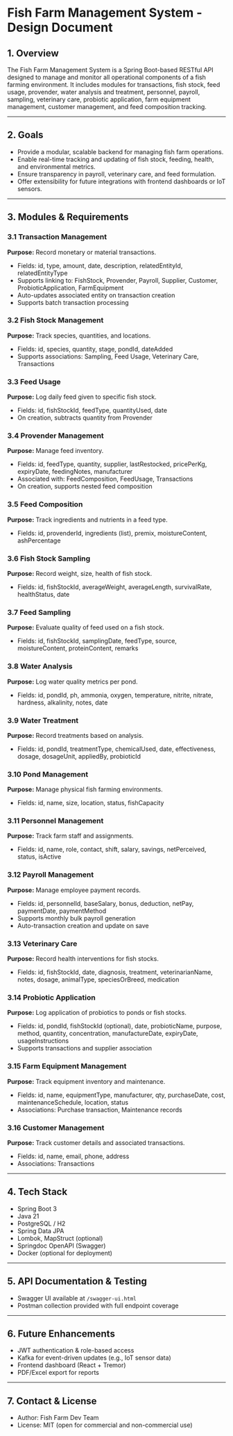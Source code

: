 # Fish Farm Management System - Design Document

## 1. Overview
The Fish Farm Management System is a Spring Boot-based RESTful API designed to manage and monitor all operational components of a fish farming environment. It includes modules for transactions, fish stock, feed usage, provender, water analysis and treatment, personnel, payroll, sampling, veterinary care, probiotic application, farm equipment management, customer management, and feed composition tracking.

---

## 2. Goals
- Provide a modular, scalable backend for managing fish farm operations.
- Enable real-time tracking and updating of fish stock, feeding, health, and environmental metrics.
- Ensure transparency in payroll, veterinary care, and feed formulation.
- Offer extensibility for future integrations with frontend dashboards or IoT sensors.

---

## 3. Modules & Requirements

### 3.1 Transaction Management
**Purpose:** Record monetary or material transactions.
- Fields: id, type, amount, date, description, relatedEntityId, relatedEntityType
- Supports linking to: FishStock, Provender, Payroll, Supplier, Customer, ProbioticApplication, FarmEquipment
- Auto-updates associated entity on transaction creation
- Supports batch transaction processing

### 3.2 Fish Stock Management
**Purpose:** Track species, quantities, and locations.
- Fields: id, species, quantity, stage, pondId, dateAdded
- Supports associations: Sampling, Feed Usage, Veterinary Care, Transactions

### 3.3 Feed Usage
**Purpose:** Log daily feed given to specific fish stock.
- Fields: id, fishStockId, feedType, quantityUsed, date
- On creation, subtracts quantity from Provender

### 3.4 Provender Management
**Purpose:** Manage feed inventory.
- Fields: id, feedType, quantity, supplier, lastRestocked, pricePerKg, expiryDate, feedingNotes, manufacturer
- Associated with: FeedComposition, FeedUsage, Transactions
- On creation, supports nested feed composition

### 3.5 Feed Composition
**Purpose:** Track ingredients and nutrients in a feed type.
- Fields: id, provenderId, ingredients (list), premix, moistureContent, ashPercentage

### 3.6 Fish Stock Sampling
**Purpose:** Record weight, size, health of fish stock.
- Fields: id, fishStockId, averageWeight, averageLength, survivalRate, healthStatus, date

### 3.7 Feed Sampling
**Purpose:** Evaluate quality of feed used on a fish stock.
- Fields: id, fishStockId, samplingDate, feedType, source, moistureContent, proteinContent, remarks

### 3.8 Water Analysis
**Purpose:** Log water quality metrics per pond.
- Fields: id, pondId, ph, ammonia, oxygen, temperature, nitrite, nitrate, hardness, alkalinity, notes, date

### 3.9 Water Treatment
**Purpose:** Record treatments based on analysis.
- Fields: id, pondId, treatmentType, chemicalUsed, date, effectiveness, dosage, dosageUnit, appliedBy, probioticId

### 3.10 Pond Management
**Purpose:** Manage physical fish farming environments.
- Fields: id, name, size, location, status, fishCapacity

### 3.11 Personnel Management
**Purpose:** Track farm staff and assignments.
- Fields: id, name, role, contact, shift, salary, savings, netPerceived, status, isActive

### 3.12 Payroll Management
**Purpose:** Manage employee payment records.
- Fields: id, personnelId, baseSalary, bonus, deduction, netPay, paymentDate, paymentMethod
- Supports monthly bulk payroll generation
- Auto-transaction creation and update on save

### 3.13 Veterinary Care
**Purpose:** Record health interventions for fish stocks.
- Fields: id, fishStockId, date, diagnosis, treatment, veterinarianName, notes, dosage, animalType, speciesOrBreed, medication

### 3.14 Probiotic Application
**Purpose:** Log application of probiotics to ponds or fish stocks.
- Fields: id, pondId, fishStockId (optional), date, probioticName, purpose, method, quantity, concentration, manufactureDate, expiryDate, usageInstructions
- Supports transactions and supplier association

### 3.15 Farm Equipment Management
**Purpose:** Track equipment inventory and maintenance.
- Fields: id, name, equipmentType, manufacturer, qty, purchaseDate, cost, maintenanceSchedule, location, status
- Associations: Purchase transaction, Maintenance records

### 3.16 Customer Management
**Purpose:** Track customer details and associated transactions.
- Fields: id, name, email, phone, address
- Associations: Transactions

---

## 4. Tech Stack
- Spring Boot 3
- Java 21
- PostgreSQL / H2
- Spring Data JPA
- Lombok, MapStruct (optional)
- Springdoc OpenAPI (Swagger)
- Docker (optional for deployment)

---

## 5. API Documentation & Testing
- Swagger UI available at `/swagger-ui.html`
- Postman collection provided with full endpoint coverage

---

## 6. Future Enhancements
- JWT authentication & role-based access
- Kafka for event-driven updates (e.g., IoT sensor data)
- Frontend dashboard (React + Tremor)
- PDF/Excel export for reports

---

## 7. Contact & License
- Author: Fish Farm Dev Team
- License: MIT (open for commercial and non-commercial use)
